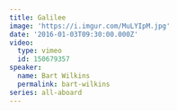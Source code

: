 ```yaml
---
title: Galilee
image: 'https://i.imgur.com/MuLYIpM.jpg'
date: '2016-01-03T09:30:00.000Z'
video:
  type: vimeo
  id: 150679357
speaker:
  name: Bart Wilkins
  permalink: bart-wilkins
series: all-aboard
---
```


